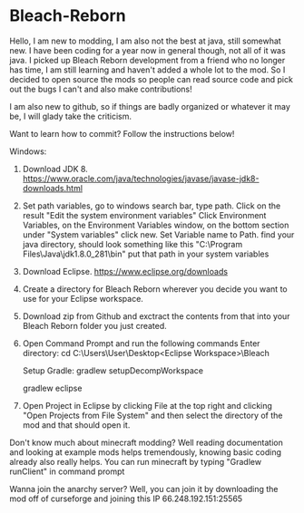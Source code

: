 # Bleach-Reborn
Hello, I am new to modding, I am also not the best at java, still somewhat new. I have been coding for a year now in general though, not all of it was java. I picked up Bleach Reborn development from a friend who no longer has time, I am still learning and haven't added a whole lot to the mod. So I decided to open source the mods so people can read source code and pick out the bugs I can't and also make contributions!

I am also new to github, so if things are badly organized or whatever it may be, I will glady take the criticism.

Want to learn how to commit? 
Follow the instructions below!

Windows:
1. Download JDK 8. 
    https://www.oracle.com/java/technologies/javase/javase-jdk8-downloads.html
2. Set path variables, go to windows search bar, type path. Click on the result "Edit the system environment variables"
    Click Environment Variables, on the Environment Variables window, on the bottom section under "System variables" click new.
     Set Variable name to Path.
      find your java directory, should look something like this "C:\Program Files\Java\jdk1.8.0_281\bin" put that path in your system variables
3. Download Eclipse.
    https://www.eclipse.org/downloads
4. Create a directory for Bleach Reborn wherever you decide you want to use for your Eclipse workspace.
5. Download zip from Github and exctract the contents from that into your Bleach Reborn folder you just created.
6. Open Command Prompt and run the following commands
    Enter directory:
    cd C:\Users\User\Desktop\<Eclipse Workspace>\Bleach
    
    Setup Gradle:
     gradlew setupDecompWorkspace
    
     gradlew eclipse
     
7. Open Project in Eclipse by clicking File at the top right and clicking "Open Projects from File System" and then select the directory of the mod and that should open it.

Don't know much about minecraft modding? Well reading documentation and looking at example mods helps tremendously, knowing basic coding already also really helps.
You can run minecraft by typing "Gradlew runClient" in command prompt 

Wanna join the anarchy server? Well, you can join it by downloading the mod off of curseforge and joining this IP 66.248.192.151:25565
